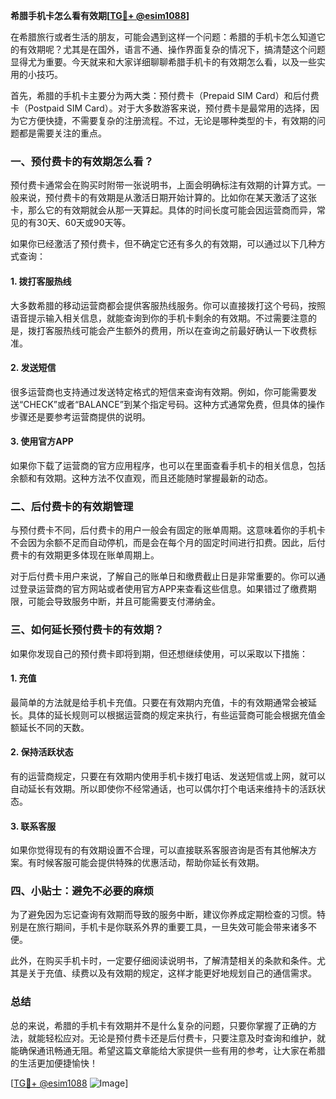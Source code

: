 **希腊手机卡怎么看有效期[[TG💪+ @esim1088](https://t.me/s/esim1088)]**

在希腊旅行或者生活的朋友，可能会遇到这样一个问题：希腊的手机卡怎么知道它的有效期呢？尤其是在国外，语言不通、操作界面复杂的情况下，搞清楚这个问题显得尤为重要。今天就来和大家详细聊聊希腊手机卡的有效期怎么看，以及一些实用的小技巧。

首先，希腊的手机卡主要分为两大类：预付费卡（Prepaid SIM Card）和后付费卡（Postpaid SIM Card）。对于大多数游客来说，预付费卡是最常用的选择，因为它方便快捷，不需要复杂的注册流程。不过，无论是哪种类型的卡，有效期的问题都是需要关注的重点。

### 一、预付费卡的有效期怎么看？

预付费卡通常会在购买时附带一张说明书，上面会明确标注有效期的计算方式。一般来说，预付费卡的有效期是从激活日期开始计算的。比如你在某天激活了这张卡，那么它的有效期就会从那一天算起。具体的时间长度可能会因运营商而异，常见的有30天、60天或90天等。

如果你已经激活了预付费卡，但不确定它还有多久的有效期，可以通过以下几种方式查询：

#### 1. **拨打客服热线**
   大多数希腊的移动运营商都会提供客服热线服务。你可以直接拨打这个号码，按照语音提示输入相关信息，就能查询到你的手机卡剩余的有效期。不过需要注意的是，拨打客服热线可能会产生额外的费用，所以在查询之前最好确认一下收费标准。

#### 2. **发送短信**
   很多运营商也支持通过发送特定格式的短信来查询有效期。例如，你可能需要发送“CHECK”或者“BALANCE”到某个指定号码。这种方式通常免费，但具体的操作步骤还是要参考运营商提供的说明。

#### 3. **使用官方APP**
   如果你下载了运营商的官方应用程序，也可以在里面查看手机卡的相关信息，包括余额和有效期。这种方法不仅直观，而且还能随时掌握最新的动态。

### 二、后付费卡的有效期管理

与预付费卡不同，后付费卡的用户一般会有固定的账单周期。这意味着你的手机卡不会因为余额不足而自动停机，而是会在每个月的固定时间进行扣费。因此，后付费卡的有效期更多体现在账单周期上。

对于后付费卡用户来说，了解自己的账单日和缴费截止日是非常重要的。你可以通过登录运营商的官方网站或者使用官方APP来查看这些信息。如果错过了缴费期限，可能会导致服务中断，并且可能需要支付滞纳金。

### 三、如何延长预付费卡的有效期？

如果你发现自己的预付费卡即将到期，但还想继续使用，可以采取以下措施：

#### 1. **充值**
   最简单的方法就是给手机卡充值。只要在有效期内充值，卡的有效期通常会被延长。具体的延长规则可以根据运营商的规定来执行，有些运营商可能会根据充值金额延长不同的天数。

#### 2. **保持活跃状态**
   有的运营商规定，只要在有效期内使用手机卡拨打电话、发送短信或上网，就可以自动延长有效期。所以即使你不经常通话，也可以偶尔打个电话来维持卡的活跃状态。

#### 3. **联系客服**
   如果你觉得现有的有效期设置不合理，可以直接联系客服咨询是否有其他解决方案。有时候客服可能会提供特殊的优惠活动，帮助你延长有效期。

### 四、小贴士：避免不必要的麻烦

为了避免因为忘记查询有效期而导致的服务中断，建议你养成定期检查的习惯。特别是在旅行期间，手机卡是你联系外界的重要工具，一旦失效可能会带来诸多不便。

此外，在购买手机卡时，一定要仔细阅读说明书，了解清楚相关的条款和条件。尤其是关于充值、续费以及有效期的规定，这样才能更好地规划自己的通信需求。

### 总结

总的来说，希腊的手机卡有效期并不是什么复杂的问题，只要你掌握了正确的方法，就能轻松应对。无论是预付费卡还是后付费卡，只要注意及时查询和维护，就能确保通讯畅通无阻。希望这篇文章能给大家提供一些有用的参考，让大家在希腊的生活更加便捷愉快！

[[TG💪+ @esim1088](https://t.me/s/esim1088) ![Image](https://i.postimg.cc/4NQfJmqS/Snipaste-2025-05-13-00-14-12.png)]